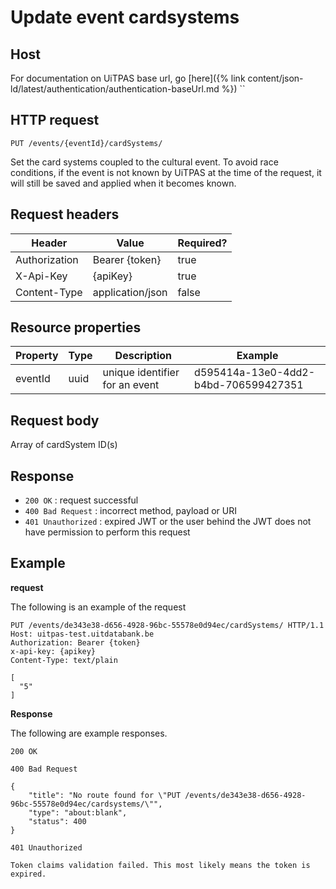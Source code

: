 ---
---

# Update event cardsystems

## Host

 For documentation on UiTPAS base url, go [here]({% link content/json-ld/latest/authentication/authentication-baseUrl.md %})
 ``
## HTTP request

```
PUT /events/{eventId}/cardSystems/
```
Set the card systems coupled to the cultural event.
To avoid race conditions, if the event is not known by UiTPAS at the time of the request, it will still be saved and applied when it becomes known.

## Request headers

| Header        | Value            | Required? |
| ------------- | ---------------- | --------- |
| Authorization | Bearer {token}   | true      |
| X-Api-Key     | {apiKey}         | true      |
| Content-Type  | application/json | false     |

## Resource properties

| Property | Type | Description | Example |
|--|--|--|--|
| eventId | uuid | unique identifier for an event | d595414a-13e0-4dd2-b4bd-706599427351 |

## Request body

Array of cardSystem ID(s)

## Response

* `200 OK` : request successful
* `400 Bad Request` : incorrect method, payload or URI
* `401 Unauthorized` : expired JWT or the user behind the JWT does not have permission to perform this request

## Example

**request**

The following is an example of the request

```
PUT /events/de343e38-d656-4928-96bc-55578e0d94ec/cardSystems/ HTTP/1.1
Host: uitpas-test.uitdatabank.be
Authorization: Bearer {token}
x-api-key: {apikey}
Content-Type: text/plain

[
  "5"
]
```

**Response**

The following are example responses.

```
200 OK
```

```
400 Bad Request

{
    "title": "No route found for \"PUT /events/de343e38-d656-4928-96bc-55578e0d94ec/cardsystems/\"",
    "type": "about:blank",
    "status": 400
}
```

```
401 Unauthorized

Token claims validation failed. This most likely means the token is expired.
```
